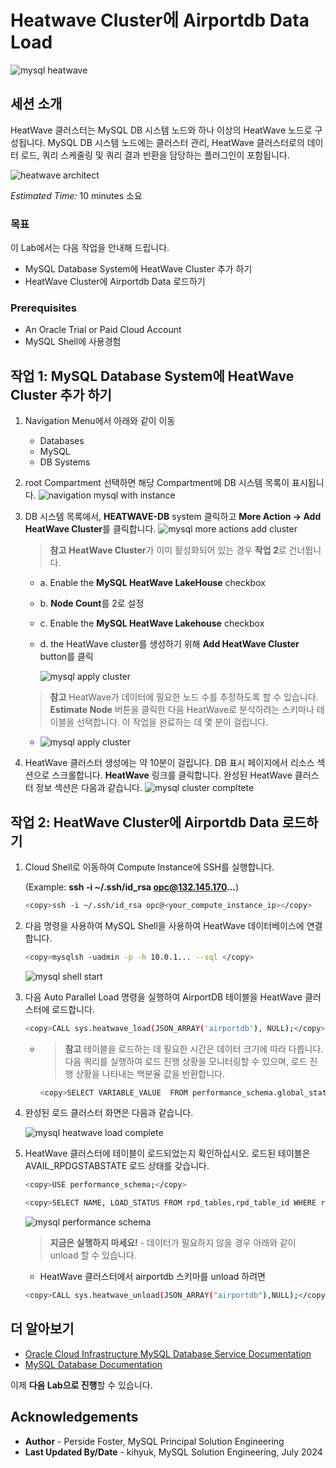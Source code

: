 # Heatwave Cluster에 Airportdb Data Load

![mysql heatwave](./images/mysql-heatwave-logo.jpg "mysql heatwave")

## 세션 소개

HeatWave 클러스터는 MySQL DB 시스템 노드와 하나 이상의 HeatWave 노드로 구성됩니다. MySQL DB 시스템 노드에는 클러스터 관리, HeatWave 클러스터로의 데이터 로드, 쿼리 스케줄링 및 쿼리 결과 반환을 담당하는 플러그인이 포함됩니다.

![heatwave architect](./images/mysql-heatwave-architecture.png "heatwave architect ")

_Estimated Time:_ 10 minutes 소요

[//]:    [](youtube:OzqCt3XATto)

### 목표

이 Lab에서는 다음 작업을 안내해 드립니다.

- MySQL Database System에 HeatWave Cluster 추가 하기
- HeatWave Cluster에 Airportdb Data 로드하기

### Prerequisites

- An Oracle Trial or Paid Cloud Account
- MySQL Shell에 사용경험


## 작업 1: MySQL Database System에 HeatWave Cluster 추가 하기

1. Navigation Menu에서 아래와 같이 이동
    - Databases
    - MySQL
    - DB Systems
2. root Compartment 선택하면 해당 Compartment에 DB 시스템 목록이 표시됩니다.
    ![navigation mysql with instance](./images/navigation-mysql-with-instance.png "navigation mysql with instance")

3. DB 시스템 목록에서, **HEATWAVE-DB** system 클릭하고 **More Action ->  Add HeatWave Cluster**를 클릭합니다.
    ![mysql more actions add cluster](./images/mysql-more-actions-add-cluster.png " mysql more actions add cluster")

    >**참고** **HeatWave Cluster**가 이미 활성화되어 있는 경우 **작업 2**로 건너뜁니다.

    - a. Enable the **MySQL HeatWave LakeHouse** checkbox
    - b. **Node Count**를 2로 설정 
    - c. Enable the **MySQL HeatWave Lakehouse** checkbox
    - d. the HeatWave cluster를 생성하기 위해 **Add HeatWave Cluster** button를 클릭

        ![mysql apply cluster](./images/mysql-apply-cluster.png " mysql apply cluster")

    >**참고** HeatWave가 데이터에 필요한 노드 수를 추정하도록 할 수 있습니다. **Estimate Node** 버튼을 클릭한 다음 HeatWave로 분석하려는 스키마나 테이블을 선택합니다. 이 작업을 완료하는 데 몇 분이 걸립니다.

    - ![mysql apply cluster](./images/mysql-cluster-estimate.png " mysql apply cluster")

4. HeatWave 클러스터 생성에는 약 10분이 걸립니다. DB 표시 페이지에서 리소스 섹션으로 스크롤합니다. **HeatWave** 링크를 클릭합니다. 완성된 HeatWave 클러스터 정보 섹션은 다음과 같습니다.
    ![mysql cluster compltete](./images/mysql-cluster-complete.png "mysql cluster compltete")

## 작업 2: HeatWave Cluster에 Airportdb Data 로드하기

1. Cloud Shell로 이동하여 Compute Instance에 SSH를 실행합니다.

    (Example: **ssh -i ~/.ssh/id_rsa opc@132.145.170...**) 

    ```bash
    <copy>ssh -i ~/.ssh/id_rsa opc@<your_compute_instance_ip></copy>
    ```

2. 다음 명령을 사용하여 MySQL Shell을 사용하여 HeatWave 데이터베이스에 연결합니다.

     ```bash
    <copy>mysqlsh -uadmin -p -h 10.0.1... --sql </copy>
    ```

    ![mysql shell start](./images/mysql-shell-start.png "mysql shell start ")

3. 다음 Auto Parallel Load 명령을 실행하여 AirportDB 테이블을 HeatWave 클러스터에 로드합니다.

     ```bash
    <copy>CALL sys.heatwave_load(JSON_ARRAY('airportdb'), NULL);</copy>
    ```

    - >**참고** 테이블을 로드하는 데 필요한 시간은 데이터 크기에 따라 다릅니다. 다음 쿼리를 실행하여 로드 진행 상황을 모니터링할 수 있으며, 로드 진행 상황을 나타내는 백분율 값을 반환합니다.

        ```bash
        <copy>SELECT VARIABLE_VALUE  FROM performance_schema.global_status  WHERE VARIABLE_NAME = 'rapid_load_progress';</copy>
        ```

4. 완성된 로드 클러스터 화면은 다음과 같습니다.

    ![mysql heatwave load complete](./images/mysql-heatwave-load-complete.png "mysql heatwave load complete ")

5. HeatWave 클러스터에 테이블이 로드되었는지 확인하십시오. 로드된 테이블은 AVAIL_RPDGSTABSTATE 로드 상태를 갖습니다.

     ```bash
    <copy>USE performance_schema;</copy>
    ```

     ```bash
    <copy>SELECT NAME, LOAD_STATUS FROM rpd_tables,rpd_table_id WHERE rpd_tables.ID = rpd_table_id.ID;</copy>
    ```

    ![mysql performance schema](./images/mysql-performance-schema.png "mysql performance schema ")

    >**지금은 실행하지 마세요!** - 데이터가 필요하지 않을 경우 아래와 같이 unload 할 수 있습니다.
    - HeatWave 클러스터에서 airportdb 스키마를 unload 하려면

     ```bash
    <copy>CALL sys.heatwave_unload(JSON_ARRAY("airportdb"),NULL);</copy>
    ```

## 더 알아보기

- [Oracle Cloud Infrastructure MySQL Database Service Documentation](https://docs.cloud.oracle.com/en-us/iaas/MySQL-database)
- [MySQL Database Documentation](https://www.MySQL.com)

이제 **다음 Lab으로 진행**할 수 있습니다.

## Acknowledgements

- **Author** - Perside Foster, MySQL Principal Solution Engineering
- **Last Updated By/Date** - kihyuk, MySQL Solution Engineering, July 2024
